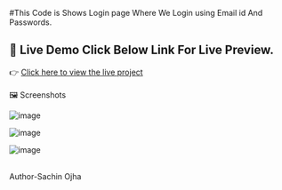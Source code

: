 #This Code is Shows Login page Where We Login using Email id And Passwords.
<br>

## 🔗 Live Demo Click  Below Link For Live Preview.

👉 [Click here to view the live project](https://SachinOjha2001.github.io/LoginPage/)
<br><br>
🖼 Screenshots

![image](https://github.com/user-attachments/assets/14358681-4a26-4fc9-8ada-c02d0e97797c)

![image](https://github.com/user-attachments/assets/63aa27a1-9826-420b-a6a8-77729aa2086d)

![image](https://github.com/user-attachments/assets/ebba2bb6-0a7a-4db2-8683-50d1934edb04)




<br>
Author-Sachin Ojha

